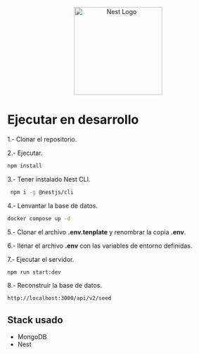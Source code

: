 <p align="center">
  <a href="http://nestjs.com/" target="blank"><img src="https://nestjs.com/img/logo-small.svg" width="200" alt="Nest Logo" /></a>
</p>

# Ejecutar en desarrollo
1.- Clonar el repositorio.

2.- Ejecutar.
 ```bash
 npm install
 ```

3.- Tener instalado Nest CLI.
```bash
 npm i -g @nestjs/cli
```

4.- Lenvantar la base de datos.
```bash
docker compose up -d
```

5.- Clonar el archivo __.env.tenplate__ y renombrar la copia __.env__.

6.- llenar el archivo __.env__ con las variables de entorno definidas.

7.- Ejecutar el servidor.
```bash
npm run start:dev
```


8.- Reconstruir la base de datos.
```
http://localhost:3000/api/v2/seed
```


## Stack usado
* MongoDB
* Nest
